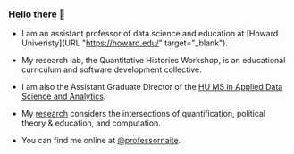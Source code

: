 ### Hello there 👋

- I am an assistant professor of data science and education at [Howard Univeristy](URL "https://howard.edu/" target="_blank").
  
- My research lab, the Quantitative Histories Workshop, is an educational curriculum and software development collective.
  
- I am also the Assistant Graduate Director of the [HU MS in Applied Data Science and Analytics](https://provost.howard.edu/datascience).
  
- My [research](https://profiles.howard.edu/nathan-alexander) considers the intersections of quantification, political theory & education, and computation.
  
- You can find me online at [@professornaite](https://twitter.com/professornaite).
  
<!--
**professornaite/professornaite** is a ✨ _special_ ✨ repository because its `README.md` (this file) appears on your GitHub profile.

Here are some ideas to get you started:

- 🔭 I’m currently working on ...
- 🌱 I’m currently learning ...
- 👯 I’m looking to collaborate on ...
- 🤔 I’m looking for help with ...
- 💬 Ask me about ...
- 📫 How to reach me: ...
- 😄 Pronouns: ...
- ⚡ Fun fact: ...
-->
